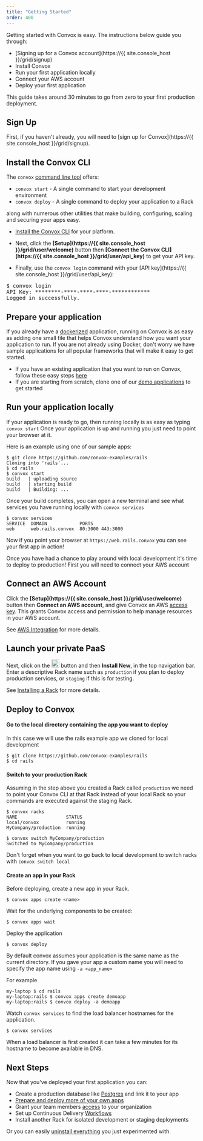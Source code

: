 ```yaml
---
title: "Getting Started"
order: 400
---
```


Getting started with Convox is easy. The instructions below guide you through:

* [Signing up for a Convox account](https://{{ site.console_host }}/grid/signup)
* Install Convox
* Run your first application locally
* Connect your AWS account
* Deploy your first application

This guide takes around 30 minutes to go from zero to your first production deployment.

## Sign Up

First, if you haven't already, you will need to [sign up for Convox](https://{{ site.console_host }}/grid/signup).

## Install the Convox CLI

The `convox` [command line tool](/docs/cli/) offers:

* `convox start` - A single command to start your development environment
* `convox deploy` - A single command to deploy your application to a Rack

along with numerous other utilities that make building, configuring, scaling and securing your apps easy.

* [Install the Convox CLI](/docs/installation/) for your platform.

* Next, click the **[Setup](https://{{ site.console_host }}/grid/user/welcome)** button then **[Connect the Convox CLI](https://{{ site.console_host }}/grid/user/api_key)** to get your API key.

* Finally, use the `convox login` command with your [API key](https://{{ site.console_host }}/grid/user/api_key):

<pre id="login">
$ convox login
API Key: ********-****-****-****-************
Logged in successfully.
</pre>

## Prepare your application

If you already have a [dockerized](https://docs.docker.com/engine/examples/) application, running on Convox is as easy as adding one small file that helps Convox understand how you want your application to run. If you are not already using Docker, don't worry we have sample applications for all popular frameworks that will make it easy to get started.

* If you have an existing application that you want to run on Convox, follow these easy steps [here](/docs/preparing-an-application/)
* If you are starting from scratch, clone one of our [demo applications](https://github.com/convox-examples) to get started

## Run your application locally
If your application is ready to go, then running locally is as easy as typing `convox start`
Once your application is up and running you just need to point your browser at it.


Here is an example using one of our sample apps:

    $ git clone https://github.com/convox-examples/rails
    Cloning into 'rails'...
    $ cd rails
    $ convox start
    build   | uploading source
    build   | starting build
    build   | Building: ...

 Once your build completes, you can open a new terminal and see what services you have running locally with `convox services`

    $ convox services
    SERVICE  DOMAIN            PORTS
    web      web.rails.convox  80:3000 443:3000

Now if you point your browser at `https://web.rails.convox` you can see your first app in action!

Once you have had a chance to play around with local development it's time to deploy to production! First you will need to connect your AWS account


## Connect an AWS Account

Click the **[Setup](https://{{ site.console_host }}/grid/user/welcome)** button then **Connect an AWS account**, and give Convox an AWS [access key](https://docs.aws.amazon.com/general/latest/gr/aws-sec-cred-types.html#access-keys-and-secret-access-keys). This grants Convox access and permission to help manage resources in your AWS account.

See [AWS Integration](/docs/aws-integration) for more details.

## Launch your private PaaS

Next, click on the <img src="/assets/images/docs/add-rack.png" alt="Add Rack" style="height: 1.5em;"> button and then **Install New**, in the top navigation bar. Enter a descriptive Rack name such as `production` if you plan to deploy production services, or `staging` if this is for testing.

See [Installing a Rack](/docs/installing-a-rack) for more details.


## Deploy to Convox

#### Go to the local directory containing the app you want to deploy

In this case we will use the rails example app we cloned for local development

    $ git clone https://github.com/convox-examples/rails
    $ cd rails

#### Switch to your production Rack
Assuming in the step above you created a Rack called `production` we need to point your Convox CLI at that Rack instead of your local Rack so your commands are executed against the staging Rack.

    $ convox racks
    NAME                  STATUS
    local/convox          running
    MyCompany/production  running

    $ convox switch MyCompany/production
    Switched to MyCompany/production

Don't forget when you want to go back to local development to switch racks with `convox switch local`

#### Create an app in your Rack

Before deploying, create a new app in your Rack.

    $ convox apps create <name>

Wait for the underlying components to be created:

    $ convox apps wait

Deploy the application

    $ convox deploy

By default convox assumes your application is the same name as the current directory. If you gave your app a custom name you will need to specify the app name using `-a <app_name>`

For example

    my-laptop $ cd rails
    my-laptop:rails $ convox apps create demoapp
    my-laptop:rails $ convox deploy -a demoapp

Watch `convox services` to find the load balancer hostnames for the application.

    $ convox services

<div class="block-callout block-show-callout type-info" markdown="1">
When a load balancer is first created it can take a few minutes for its hostname to become available in DNS.
</div>

## Next Steps

Now that you've deployed your first application you can:

* Create a production database like [Postgres](/docs/postgresql/) and link it to your app
* [Prepare and deploy more of your own apps](/docs/preparing-an-application/)
* Grant your team members [access](/docs/access-control) to your organization
* Set up Continuous Delivery [Workflows](/docs/workflows)
* Install another Rack for isolated development or staging deployments

Or you can easily [uninstall everything](/docs/uninstalling-convox/) you just experimented with.

<script>
$(document).ready(function() {
  if (navigator.platform.indexOf('Win') > -1) {
    $('#install-windows').removeClass('hidden')
    $('#install-mac').addClass('hidden')
    $('#install-linux').addClass('hidden')
  }

  if (navigator.platform.indexOf('Linux') > -1) {
    $('#install-linux').removeClass('hidden')
    $('#install-mac').addClass('hidden')
    $('#install-windows').addClass('hidden')
  }
});
</script>
